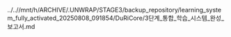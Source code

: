 ../..//mnt/h/ARCHIVE/.UNWRAP/STAGE3/backup_repository/learning_system_fully_activated_20250808_091854/DuRiCore/3단계_통합_학습_시스템_완성_보고서.md